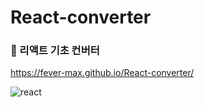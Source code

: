 # React-converter
### 📌 리액트 기초 컨버터
https://fever-max.github.io/React-converter/

![react](https://github.com/fever-max/React-converter/assets/131164588/6d053cce-0d8d-4209-906f-02b52d14f348)
